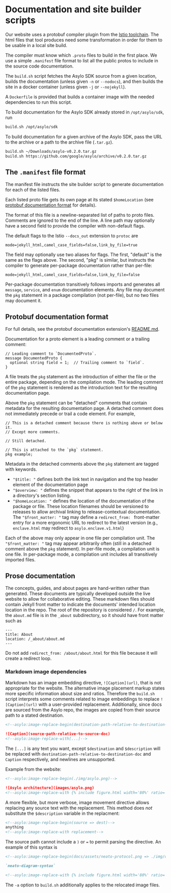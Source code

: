 # Documentation and site builder scripts

Our website uses a protobuf compiler plugin from the [Istio
toolchain](https://github.com/istio/tools). The html files
that tool produces need some transformation in order for
them to be usable in a local site build.

The compiler must know which `.proto` files to build in the
first place. We use a simple `.manifest` file format to list
all the public protos to include in the source code documentation.

The `build.sh` script fetches the Asylo SDK source from a given location,
builds the documentation (unless given `-n` or `--nodocs`), and then
builds the site in a docker container (unless given `-j` or `--nojekyll`).

A `Dockerfile` is provided that builds a container image with the needed
dependencies to run this script.

To build documentation for the Asylo SDK already stored in `/opt/asylo/sdk`,
run
```bash
build.sh /opt/asylo/sdk
```

To build documentation for a given archive of the Asylo SDK, pass the URL
to the archive or a path to the archive file (`.tar.gz`).
```bash
build.sh ~/Downloads/asylo-v0.2.0.tar.gz
build.sh https://github.com/google/asylo/archive/v0.2.0.tar.gz
```

## The `.manifest` file format

The manifest file instructs the site builder script to generate
documentation for each of the listed files. 

Each listed proto file gets its own page at its stated `$homeLocation`
(see [protobuf documentation format](#protobuf-documentation-format) for details).

The format of this file is a newline-separated list of paths to proto files.
Comments are ignored to the end of the line.
A line path may optionally have a second field to provide the compiler with
non-default flags.

The default flags to the Istio `--docs_out` extension to `protoc` are

```
mode=jekyll_html,camel_case_fields=false,link_by_file=true
```

The field may optionally use two aliases for flags. The first, "default" is the
same as the flags above. The second, "pkg" is similar, but instructs the compiler
to generate per-package documentation rather than per-file:

```
mode=jekyll_html,camel_case_fields=false,link_by_file=false
```

Per-package documentation transitively follows imports and generates all
`message`, `service`, and `enum` documentation elements.
Any file may document the `pkg` statement in a package compilation (not per-file),
but no two files may document it.

## Protobuf documentation format

For full details, see the protobuf documentation extension's [README.md](https://github.com/istio/tools/tree/master/cmd/protoc-gen-docs).

Documentation for a proto element is a leading comment or a trailing comment:

```
// Leading comment to `DocumentedProto`.
message DocumentedProto {
  optional string field = 1;  // Trailing comment to `field`.
}
```

A file treats the `pkg` statement as the introduction of either the file or the
entire package, depending on the compilation mode. The leading comment of the
`pkg` statement is rendered as the introduction text for the resulting
documentation page.

Above the `pkg` statement can be "detached" comments that contain metadata for
the resulting documentation page. A detached comment does not immediately
precede or trail a code element. For example,

```
// This is a detached comment because there is nothing above or below it.
// Except more comments.

// Still detached.

// This is attached to the `pkg` statement.
pkg example;
```

Metadata in the detached comments above the `pkg` statement are tagged with
keywords. 

*  `"$title: "` defines both the link text in navigation and the top header element of the
   documentation page
*  `"$overview: "` defines the snippet that appears to the right of the link in a
   directory's section listing.
*  `"$homeLocation: "` defines the location of the documentation of the package or file.
   These location filenames should be versioned to releases to allow archival linking to
   release-contextual documentation. The `"$front_matter: "` tag may define a `redirect_from: `
   front-matter entry for a more ergonomic URL to redirect to the latest version (e.g.,
   `enclave.html` may redirect to `asylo.enclave.v1.html`)

Each of the above may only appear in one file per compilation unit.  The
`"$front_matter: "` tag may appear arbitrarily often (still in a detached
comment above the `pkg` statement). In per-file mode, a compilation unit is one
file. In per-package mode, a compilation unit includes all transitively imported
files.

## Prose documentation

The concepts, guides, and about pages are hand-written rather than
generated. These documents are typically developed outside the live website to
allow for collaborative editing. These markdown files should contain Jekyll
front matter to indicate the documents' intended location location in the
repo. The root of the repository is considered `/`.  For example, the `about.md`
file is in the `_about` subdirectory, so it should have front matter such as

```
---
title: About
location: /_about/about.md
---
```

Do not add `redirect_from: /about/about.html` for this file because it will
create a redirect loop.

### Markdown image dependencies

Markdown has an image embedding directive, `![Caption](url)`, that is not
appropriate for the website. The alternative image placement markup states more
specific information about size and ratios. Therefore the `build.sh` script
interprets some comments related to image embeddings to replace
`![Caption](url)` with a user-provided replacement. Additionally, since docs are
sourced from the Asylo repo, the images are copied from their source path to a
stated destination.

```markdown
<!--asylo:image-replace-begin(destination-path-relative-to-destination-doc)-->

![Caption](source-path-relative-to-source-doc)
<!--asylo:image-replace-with[...]-->
```

The `[...]` is any text you want, except `$destination` and `$description` will
be replaced with `destination-path-relative-to-destination-doc` and `Caption`
respectively, and newlines are unsupported.

Example from the website:

```markdown
<!--asylo:image-replace-begin(./img/asylo.png)-->

![Asylo architecture](images/asylo.png)
<!--asylo:image-replace-with {% include figure.html width='80%' ratio='46.36%' img='$destination' alt='$description' title='$description' caption='$description' %} -->
```

A more flexible, but more verbose, image movement directive allows replacing
any source text with the replacement. This method does _not_ substitute the
`$description` variable in the replacment:

```markdown
<!--asylo:image-replace-begin(source => dest)-->
anything
<!--asylo:image-replace-with replacement-->
```

The source path cannot include a `)` or `=` to permit parsing the directive.
An example of this syntax is

```markdown
<!--asylo:image-replace-begin(docs/assets/neato-protocol.png => ./img/diagram.png)-->

`neato-diagram-syntax`

<!--asylo:image-replace-with {% include figure.html width='80%' ratio='46.36%' img='$destination' alt='A sweet diagram' title='The sweet diagram' caption='Look at this sweet diagram' %} -->
```


The `-a` option to `build.sh` additionally applies to the relocated image files.
